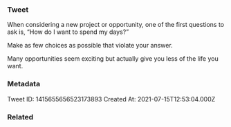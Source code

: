 ### Tweet
When considering a new project or opportunity, one of the first questions to ask is, “How do I want to spend my days?”

Make as few choices as possible that violate your answer.

Many opportunities seem exciting but actually give you less of the life you want.

### Metadata
Tweet ID: 1415655656523173893
Created At: 2021-07-15T12:53:04.000Z

### Related

